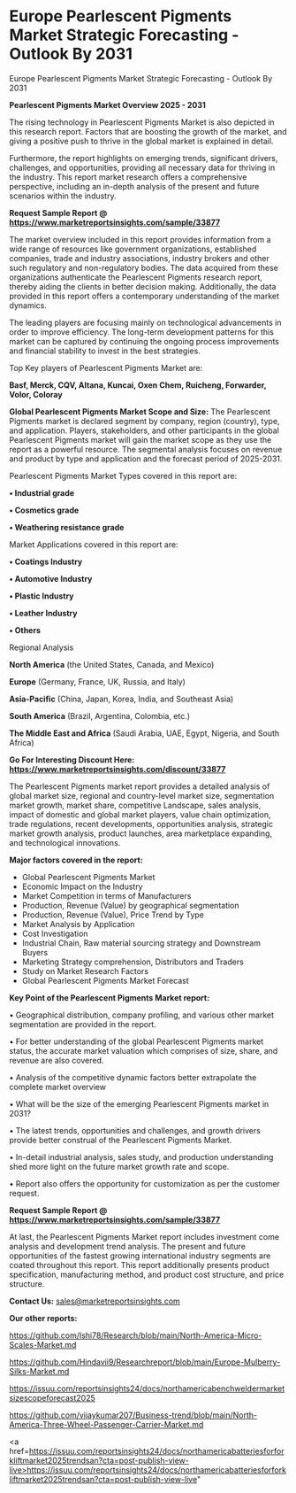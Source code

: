 # Europe Pearlescent Pigments Market Strategic Forecasting - Outlook By 2031
Europe Pearlescent Pigments Market Strategic Forecasting - Outlook By 2031

<Strong> Pearlescent Pigments Market Overview 2025 - 2031</strong>

The rising technology in Pearlescent Pigments Market is also depicted in this research report. Factors that are boosting the growth of the market, and giving a positive push to thrive in the global market is explained in detail.

Furthermore, the report highlights on emerging trends, significant drivers, challenges, and opportunities, providing all necessary data for thriving in the industry. This report market research offers a comprehensive perspective, including an in-depth analysis of the present and future scenarios within the industry.

<strong>Request Sample Report @ <a href=https://www.marketreportsinsights.com/sample/33877>https://www.marketreportsinsights.com/sample/33877</a></strong>

The market overview included in this report provides information from a wide range of resources like government organizations, established companies, trade and industry associations, industry brokers and other such regulatory and non-regulatory bodies. The data acquired from these organizations authenticate the Pearlescent Pigments research report, thereby aiding the clients in better decision making. Additionally, the data provided in this report offers a contemporary understanding of the market dynamics.

The leading players are focusing mainly on technological advancements in order to improve efficiency. The long-term development patterns for this market can be captured by continuing the ongoing process improvements and financial stability to invest in the best strategies.

Top Key players of Pearlescent Pigments Market are:

<strong>Basf, Merck, CQV, Altana, Kuncai, Oxen Chem, Ruicheng, Forwarder, Volor, Coloray</strong>

<strong><b>Global Pearlescent Pigments Market Scope and Size:</b></strong>
The Pearlescent Pigments market is declared segment by company, region (country), type, and application. Players, stakeholders, and other participants in the global Pearlescent Pigments market will gain the market scope as they use the report as a powerful resource. The segmental analysis focuses on revenue and product by type and application and the forecast period of 2025-2031.

Pearlescent Pigments Market Types covered in this report are:

<strong>•  Industrial grade

•  Cosmetics grade

•  Weathering resistance grade</strong>

Market Applications covered in this report are:

<strong>•  Coatings Industry

•  Automotive Industry

•  Plastic Industry

•  Leather Industry

•  Others</strong> 

Regional Analysis

<strong>North America</strong> (the United States, Canada, and Mexico)

<strong>Europe</strong> (Germany, France, UK, Russia, and Italy)

<strong>Asia-Pacific</strong> (China, Japan, Korea, India, and Southeast Asia)

<strong>South America</strong> (Brazil, Argentina, Colombia, etc.)

<strong>The Middle East and Africa</strong> (Saudi Arabia, UAE, Egypt, Nigeria, and South Africa)

<strong>Go For Interesting Discount Here: <a href=https://www.marketreportsinsights.com/discount/33877>https://www.marketreportsinsights.com/discount/33877</a></strong>

The Pearlescent Pigments market report provides a detailed analysis of global market size, regional and country-level market size, segmentation market growth, market share, competitive Landscape, sales analysis, impact of domestic and global market players, value chain optimization, trade regulations, recent developments, opportunities analysis, strategic market growth analysis, product launches, area marketplace expanding, and technological innovations.

<strong><b>Major factors covered in the report:</b></strong>
<ul>
  <li>Global Pearlescent Pigments Market </li>
  <li>Economic Impact on the Industry</li>
  <li>Market Competition in terms of Manufacturers</li>
  <li>Production, Revenue (Value) by geographical segmentation</li>
  <li>Production, Revenue (Value), Price Trend by Type</li>
  <li>Market Analysis by Application</li>
  <li>Cost Investigation</li>
  <li>Industrial Chain, Raw material sourcing strategy and Downstream Buyers</li>
  <li>Marketing Strategy comprehension, Distributors and Traders</li>
  <li>Study on Market Research Factors</li>
  <li>Global Pearlescent Pigments Market Forecast</li>
</ul>

<strong><b>Key Point of the Pearlescent Pigments Market report:</b></strong>

• Geographical distribution, company profiling, and various other market segmentation are provided in the report.

• For better understanding of the global Pearlescent Pigments market status, the accurate market valuation which comprises of size, share, and revenue are also covered.

• Analysis of the competitive dynamic factors better extrapolate the complete market overview

• What will be the size of the emerging Pearlescent Pigments market in 2031?

• The latest trends, opportunities and challenges, and growth drivers provide better construal of the Pearlescent Pigments Market.

• In-detail industrial analysis, sales study, and production understanding shed more light on the future market growth rate and scope.

• Report also offers the opportunity for customization as per the customer request.

<strong>Request Sample Report @ <a href=https://www.marketreportsinsights.com/sample/33877>https://www.marketreportsinsights.com/sample/33877</a></strong>

At last, the Pearlescent Pigments Market report includes investment come analysis and development trend analysis. The present and future opportunities of the fastest growing international industry segments are coated throughout this report. This report additionally presents product specification, manufacturing method, and product cost structure, and price structure.

<strong>Contact Us:</strong>
sales@marketreportsinsights.com

<strong>Our other reports:</strong>

<a href=https://github.com/Ishi78/Research/blob/main/North-America-Micro-Scales-Market.md>https://github.com/Ishi78/Research/blob/main/North-America-Micro-Scales-Market.md</a>

<a href=https://github.com/Hindavii9/Researchreport/blob/main/Europe-Mulberry-Silks-Market.md>https://github.com/Hindavii9/Researchreport/blob/main/Europe-Mulberry-Silks-Market.md</a>

<a href=https://issuu.com/reportsinsights24/docs/northamericabenchweldermarketsizescopeforecast2025>https://issuu.com/reportsinsights24/docs/northamericabenchweldermarketsizescopeforecast2025</a>

<a href=https://github.com/vijaykumar207/Business-trend/blob/main/North-America-Three-Wheel-Passenger-Carrier-Market.md>https://github.com/vijaykumar207/Business-trend/blob/main/North-America-Three-Wheel-Passenger-Carrier-Market.md</a>

<a href=https://issuu.com/reportsinsights24/docs/northamericabatteriesforforkliftmarket2025trendsan?cta=post-publish-view-live>https://issuu.com/reportsinsights24/docs/northamericabatteriesforforkliftmarket2025trendsan?cta=post-publish-view-live</a>"
